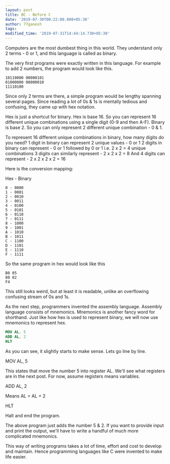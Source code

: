 ```yaml
---
layout: post
title: BC - Before C
date: '2019-07-30T00:22:00.000+05:30'
author: 77ganesh
tags: 
modified_time: '2019-07-31T14:44:14.730+05:30'
---
```


Computers are the most dumbest thing in this world. They understand only 2 terms - 0 or 1, and this language is called as binary.

The very first programs were exactly written in this language. For example to add 2 numbers, the program would look like this.

```
10110000 00000101
01000000 00000010
11110100
```

Since only 2 terms are there, a simple program would be lengthy spanning several pages. Since reading a lot of 0s & 1s is mentally tedious and confusing, they came up with hex notation.

Hex is just a shortcut for binary. Hex is base 16. So you can represent 16 different unique combinations using a single digit (0-9 and then A-F). Binary is base 2. So you can only represent 2 different unique combination - 0 & 1.

To represent 16 different unique combinations in binary, how many digits do you need?
1 digit in binary can represent 2 unique values - 0 or 1
2 digits in binary can represent - 0 or 1 followed by 0 or 1
i.e. 2 x 2 = 4 unique combinations
3 digits can similarly represent - 2 x 2 x 2 = 8
And 4 digits can represent - 2 x 2 x 2 x 2 = 16

Here is the conversion mapping:

Hex - Binary
```
0 - 0000
1 - 0001
2 - 0010
3 - 0011
4 - 0100
5 - 0101
6 - 0110
7 - 0111
8 - 1000
9 - 1001
A - 1010
B - 1011
C - 1100
D - 1101
E - 1110
F - 1111
```

So the same program in hex would look like this
```
B0 05
80 02
F4
```

This still looks weird, but at least it is readable, unlike an overflowing confusing stream of 0s and 1s.

As the next step, programmers invented the assembly language. Assembly language consists of mnemonics. Mnemonics is another fancy word for shorthand. Just like how hex is used to represent binary, we will now use mnemonics to represent hex.

```nasm
MOV AL, 5
ADD AL, 2
HLT
```

As you can see, it slightly starts to make sense.
Lets go line by line.

MOV AL, 5

This states that move the number 5 into register AL. We'll see what registers are in the next post. For now, assume registers means variables.

ADD AL, 2

Means AL = AL + 2

HLT

Halt and end the program.


The above program just adds the number 5 & 2. If you want to provide input and print the output, we'll have to write a handful of much more complicated mnemonics.

This way of writing programs takes a lot of time, effort and cost to develop and maintain. Hence programming languages like C were invented to make life easier. 
